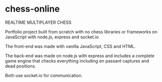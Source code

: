 # chess-online
REALTIME MULTIPLAYER CHESS
<br>

Portfolio project built from scratch with no chess libraries or frameworks on JavaScript with node.js, express and socket.io

The front-end was made with vanilla JavaScript, CSS and HTML.

The back-end was made on node.js with express and includes a complete game engine that checks everything including en passant captures and dead positions.

Both use socket.io for communication.
